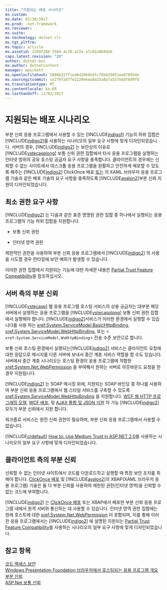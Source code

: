 ```yaml
---
title: "지원되는 배포 시나리오"
ms.custom: 
ms.date: 03/30/2017
ms.prod: .net-framework
ms.reviewer: 
ms.suite: 
ms.technology: dotnet-clr
ms.tgt_pltfrm: 
ms.topic: article
ms.assetid: 3399f208-3504-4c70-a22e-a7c02a8b94a6
caps.latest.revision: "20"
author: dotnet-bot
ms.author: dotnetcontent
manager: wpickett
ms.openlocfilehash: 5886b327f1ea6d2866b9fc76bb29031ee870934e
ms.sourcegitcommit: ce279f2d7fe2220e6ea0a25a8a7a5370ddf8d9f0
ms.translationtype: MT
ms.contentlocale: ko-KR
ms.lasthandoff: 12/02/2017
---
```

# <a name="supported-deployment-scenarios"></a>지원되는 배포 시나리오
부분 신뢰 응용 프로그램에서 사용할 수 있는 [!INCLUDE[indigo1](../../../../includes/indigo1-md.md)] 기능의 하위 집합은 [!INCLUDE[indigo2](../../../../includes/indigo2-md.md)]를 사용하는 시나리오의 일부 요구 사항에 맞게 디자인되었습니다. 서버의 경우, [!INCLUDE[indigo2](../../../../includes/indigo2-md.md)] 는 보안상의 이유로 [!INCLUDE[vstecasplong](../../../../includes/vstecasplong-md.md)] 보통 신뢰 권한 집합에서 타사 응용 프로그램을 실행하는 인터넷 범위의 공유 호스팅 공급자 요구 사항을 충족합니다. 클라이언트의 경우에는 신뢰할 수 없는 사이트에서 데스크톱 응용 프로그램을 원활하고 안전하게 배포할 수 있도록 해주는 [!INCLUDE[indigo2](../../../../includes/indigo2-md.md)] ClickOnce 배포 [또는](http://go.microsoft.com/fwlink/?LinkId=83712) 의 XAML 브라우저 응용 프로그램 기술과 같은 배포 기술의 요구 사항을 충족하도록 [!INCLUDE[avalon2](../../../../includes/avalon2-md.md)]부분 신뢰 지원이 디자인되었습니다.  
  
## <a name="minimum-permission-requirements"></a>최소 권한 요구 사항  
 [!INCLUDE[indigo2](../../../../includes/indigo2-md.md)] 는 다음과 같은 표준 명명된 권한 집합 중 하나에서 실행되는 응용 프로그램의 기능 하위 집합을 지원합니다.  
  
-   보통 신뢰 권한  
  
-   인터넷 영역 권한  
  
 제한적인 권한을 사용하여 부분 신뢰 응용 프로그램에서 [!INCLUDE[indigo2](../../../../includes/indigo2-md.md)] 의 사용을 시도할 경우 런타임에 보안 예외가 발생할 수 있습니다.  
  
 이러한 권한 집합에서 지원되는 기능에 대한 자세한 내용은 [Partial Trust Feature Compatibility](../../../../docs/framework/wcf/feature-details/partial-trust-feature-compatibility.md)을 참조하십시오.  
  
## <a name="partial-trust-on-the-server"></a>서버 측의 부분 신뢰  
 [!INCLUDE[vstecasp](../../../../includes/vstecasp-md.md)] 웹 응용 프로그램 호스팅 서비스의 상용 공급자는 대부분 해당 서버에서 실행하는 응용 프로그램을 [!INCLUDE[vstecasplong](../../../../includes/vstecasplong-md.md)] 보통 신뢰 권한 집합에서 실행해야 합니다. [!INCLUDE[indigo2](../../../../includes/indigo2-md.md)]서비스가 이러한 환경에서 실행할 수 있습니다를 사용 하는 <xref:System.ServiceModel.BasicHttpBinding>, <xref:System.ServiceModel.WebHttpBinding>, 또는 <<!--zz xref:System.ServiceModel.WsHttpBinding --> `xref:System.ServiceModel.WsHttpBinding`> 전송 수준 보안으로 합니다.  
  
 보통 신뢰 호스팅 환경에서 실행되는[!INCLUDE[indigo2](../../../../includes/indigo2-md.md)] 서비스는 클라이언트 요청에 대한 응답으로 메시지를 다른 서버에 보내서 중간 계층 서비스 역할을 할 수도 있습니다. 서버에서 중간 계층 시나리오는 호스팅 환경이 응용 프로그램에 적합한 <xref:System.Net.WebPermission> 을 부여해서 원하는 서버로 아웃바운드 요청을 한 경우 지원됩니다.  
  
 [!INCLUDE[indigo2](../../../../includes/indigo2-md.md)] 는 SOAP 메시징 외에, 지원되는 SOAP 바인딩 중 하나를 사용하여 부분 신뢰 응용 프로그램에서 웹 스타일 서비스를 구축할 수 있도록 <xref:System.ServiceModel.WebHttpBinding> 을 지원합니다. [WCF 웹 HTTP 프로그래밍 모델](../../../../docs/framework/wcf/feature-details/wcf-web-http-programming-model.md), [WCF 배포](../../../../docs/framework/wcf/feature-details/wcf-syndication.md), 및 [AJAX 통합 및 JSON 지원](../../../../docs/framework/wcf/feature-details/ajax-integration-and-json-support.md) 의 기능 [!INCLUDE[indigo2](../../../../includes/indigo2-md.md)] 모두가 부분 신뢰에서 지원 합니다.  
  
 워크플로 서비스는 완전 신뢰 권한이 필요하며, 부분 신뢰 응용 프로그램에서 사용할 수 없습니다.  
  
 [!INCLUDE[crdefault](../../../../includes/crdefault-md.md)] [How to: Use Medium Trust in ASP.NET 2.0](http://go.microsoft.com/fwlink/?LinkId=84603)를 사용하는 시나리오의 일부 요구 사항에 맞게 디자인되었습니다.  
  
## <a name="partial-trust-on-the-client"></a>클라이언트 측의 부분 신뢰  
 신뢰할 수 없는 인터넷 사이트에서 코드를 다운로드하고 실행할 때 특정 보안 조치를 취해야 합니다. [ClickOnce 배포](http://go.microsoft.com/fwlink/?LinkId=83712) 및 [!INCLUDE[avalon2](../../../../includes/avalon2-md.md)]의 XBAP(XAML 브라우저 응용 프로그램) 기술은 둘 다 부분 신뢰를 사용하여 제한된 권한(인터넷 영역)을 신뢰할 수 없는 코드에 부여합니다.  
  
 [!INCLUDE[indigo2](../../../../includes/indigo2-md.md)] 는 [ClickOnce 배포](http://go.microsoft.com/fwlink/?LinkId=83712) 또는 XBAP에서 배포한 부분 신뢰 응용 프로그램 내에서 원격 서버와 통신하는 데 사용할 수 있습니다. 인터넷 영역 권한 집합에는 원래 호스트에 대한 <xref:System.Net.WebPermission> 이 포함되며, 이를 통해 이러한 응용 프로그램에서는 [!INCLUDE[indigo2](../../../../includes/indigo2-md.md)] 에 설명된 지원되는 [Partial Trust Feature Compatibility](../../../../docs/framework/wcf/feature-details/partial-trust-feature-compatibility.md)를 사용하는 시나리오의 일부 요구 사항에 맞게 디자인되었습니다.  
  
## <a name="see-also"></a>참고 항목  
 [코드 액세스 보안](http://go.microsoft.com/fwlink/?LinkId=83717)  
 [Windows Presentation Foundation 브라우저에서 호스팅되는 응용 프로그램 개요](http://go.microsoft.com/fwlink/?LinkId=98397)  
 [부분 신뢰](../../../../docs/framework/wcf/feature-details/partial-trust.md)  
 [ASP.Net 보통 신뢰](http://go.microsoft.com/fwlink/?LinkId=69328)

